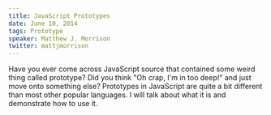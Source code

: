 ```yaml
---
title: JavaScript Prototypes
date: June 10, 2014
tags: Prototype
speaker: Matthew J. Morrison
twitter: mattjmorrison
---
```




Have you ever come across JavaScript source that contained some weird thing called prototype? Did you think "Oh crap, I'm in too deep!" and just move onto something else? Prototypes in JavaScript are quite a bit different than most other popular languages. I will talk about what it is and demonstrate how to use it.

